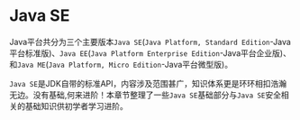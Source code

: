 # Java SE

Java平台共分为三个主要版本`Java SE`(`Java Platform, Standard Edition`-Java平台标准版)、`Java EE`(`Java Platform Enterprise Edition`-Java平台企业版)、和`Java ME`(`Java Platform, Micro Edition`-Java平台微型版)。

`Java SE`是JDK自带的标准API，内容涉及范围甚广，知识体系更是环环相扣浩瀚无边。没有基础,何来进阶！本章节整理了一些`Java SE`基础部分与`Java SE`安全相关的基础知识供初学者学习进阶。

